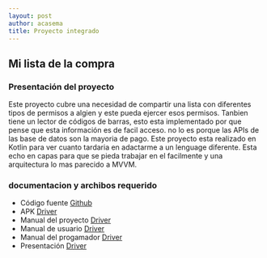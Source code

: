```yaml
---
layout: post
author: acasema
title: Proyecto integrado
---
```



## Mi lista de la compra

### Presentación del proyecto

Este proyecto cubre una necesidad de compartir una lista con diferentes tipos de permisos a algien y este pueda ejercer esos permisos. Tanbien tiene un lector de códigos de barras, esto esta implementado por que pense que esta información es de facil acceso. no lo es porque las APIs de las base de datos son la mayoria de pago. Este proyecto esta realizado en Kotlin para ver cuanto tardaria en adactarme a un lenguage diferente. Esta echo en capas para que se pieda trabajar en el facilmente y una arquitectura lo mas parecido a MVVM.

### documentacion y archibos requerido

+ Código fuente [Github](https://github.com/acasemaSerrano)
+ APK [Driver](https://github.com/acasemaSerrano)
+ Manual del proyecto [Driver](https://github.com/acasemaSerrano)
+ Manual de usuario  [Driver](https://github.com/acasemaSerrano)
+ Manual del progamador  [Driver](https://github.com/acasemaSerrano)
+ Presentación  [Driver](https://github.com/acasemaSerrano)